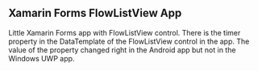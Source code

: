 ## Xamarin Forms FlowListView App

Little Xamarin Forms app with FlowListView control. 
There is the timer property in the DataTemplate of the FlowListView control in the app. 
The value of the property changed right in the Android app but not in the Windows UWP app.

